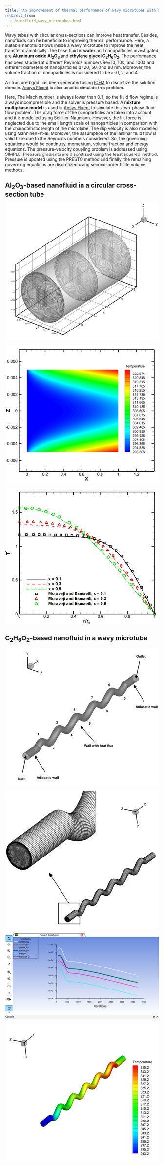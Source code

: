```yaml
---
title: "An improvement of thermal performance of wavy microtubes with aluminum oxide nanofluid based on ethylene glycol"
redirect_from: 
  - /nanofluid_wavy_microtubes.html
---
```



Wavy tubes with circular cross-sections can improve heat transfer. Besides, nanofluids can be beneficial to improving thermal performance. Here, a suitable nanofluid flows inside a wavy microtube to improve the heat transfer dramatically. The base fluid is **water** and nanoparticles investigated are **Aluminum oxide Al<sub>2</sub>O<sub>3</sub>** and **ethylene glycol C<sub>2</sub>H<sub>6</sub>O<sub>2</sub>**. The performance has been studied at different Reynolds numbers Re=10, 100, and 1000 and different diameters of nanoparticles _d_=20, 50, and 80 nm. Moreover, the volume fraction of nanoparticles is considered to be <FONT FACE="Symbol">a</FONT>=0, 2, and 4. 

A structured grid has been generated using [ICEM](https://en.wikibooks.org/wiki/ICEM_CFD) to discretize the solution domain. [Ansys Fluent](https://www.ansys.com/en-gb/products/fluids/ansys-fluent) is also used to simulate this problem. 

Here, The Mach number is always lower than 0.3, so the fluid flow regime is always incompressible and the solver is pressure based. A **mixture multiphase model** is used in [Ansys Fluent](https://www.ansys.com/en-gb/products/fluids/ansys-fluent) to simulate this two-phase fluid flow problem. The drag force of the nanoparticles are taken into account and it is modelled using Schiller-Naumann. However, the lift force is neglected due to the small length scale of nanoparticles in comparison with the characteristic length of the microtube. The slip velocity is also modelled using Manninen-et-al. Moreover, the assumption of the laminar fluid flow is valid here due to the Reynolds numbers considered. So, the governing equations would be continuity, momentum, volume fraction and energy equations. The pressure-velocity coupling problem is addressed using SIMPLE. Pressure gradients are discretized using the least squared method. Pressure is updated using the PRESTO method and finally, the remaining governing equations are discretized using second-order finite volume methods. 


## Al<sub>2</sub>O<sub>3</sub>-based nanofluid in a circular cross-section tube

![grid_geometry](/files/nanofluid_wavy_microtube/Picture1.png)

![temperature_contour](/files/nanofluid_wavy_microtube/Picture2.png)

![validation](/files/nanofluid_wavy_microtube/Picture3.png)


## C<sub>2</sub>H<sub>6</sub>O<sub>2</sub>-based nanofluid in a wavy microtube

![boundary_geometry](/files/nanofluid_wavy_microtube/Picture4.png)

![grid](/files/nanofluid_wavy_microtube/Picture5.png)

![convergency](/files/nanofluid_wavy_microtube/Picture6.png)

![temperature_surface_contour](/files/nanofluid_wavy_microtube/Picture7.png)





